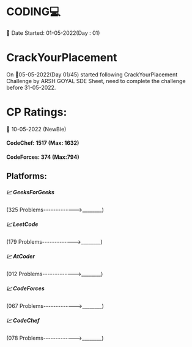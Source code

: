 # CODING💻
📅 Date Started: 01-05-2022(Day : 01)

# CrackYourPlacement
<p>On 📅05-05-2022(Day 01/45) started following CrackYourPlacement Challenge by ARSH GOYAL SDE Sheet, need to complete the challenge before 31-05-2022.</p>


# CP Ratings:
📅 10-05-2022  (NewBie)
<h4>CodeChef: 1517 (Max: 1632)<h4/>
 <h4>CodeForces: 374 (Max:794)</h4>
 
 ## Platforms:
 
 <h5>📈 GeeksForGeeks</h5>   (325 Problems------------->________)
 <h5>📈 LeetCode</h5>        (179 Problems------------->________)
 <h5>📈 AtCoder</h5>         (012 Problems------------->________)
 <h5>📈 CodeForces</h5>      (067 Problems------------->________)
 <h5>📈 CodeChef</h5>        (078 Problems------------->________)
 
 
 
